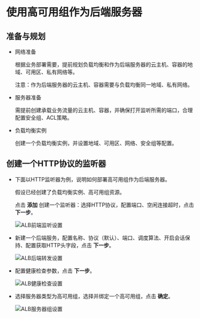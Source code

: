 # 使用高可用组作为后端服务器

## 准备与规划

- 网络准备

	根据业务部署需要，提前规划负载均衡和作为后端服务器的云主机、容器的地域、可用区、私有网络等。
	
	注意：作为后端服务器的云主机、容器需要与负载均衡同一地域、私有网络。

- 服务器准备

	需提前创建承载业务流量的云主机、容器，并确保打开监听所需的端口，合理配置安全组、ACL策略。

- 负载均衡实例

	创建一个负载均衡实例，并设置地域、可用区、网络、安全组等配置。

## 创建一个HTTP协议的监听器

- 下面以HTTP监听器为例，说明如何部署高可用组作为后端服务器。
	
	假设已经创建了负载均衡实例、高可用组资源。

	点击 **添加** 创建一个监听器：选择HTTP协议，配置端口、空闲连接超时，点击 **下一步**。
	
	![ALB前端监听设置](../../../../image/Networking/ALB/ALB-092.png)

- 新建一个后端服务，配置名称、协议（默认）、端口、调度算法、开启会话保持、配置获取HTTP头字段，点击 **下一步**。
	
	![ALB后端转发设置](../../../../image/Networking/ALB/ALB-093.png)

- 配置健康检查参数，点击 **下一步**。

	![ALB健康检查设置](../../../../image/Networking/ALB/ALB-094.png)

- 选择服务器类型为高可用组，选择并绑定一个高可用组，点击 **确定**。

	![ALB服务器组设置](../../../../image/Networking/ALB/ALB-095.png)